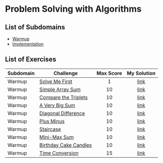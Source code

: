 # Problem Solving with Algorithms
## List of Subdomains
- [Warmup](Warmup)
- [Implementation](Implementation)

## List of Exercises
| Subdomain | Challenge | Max Score | My Solution |
|---|---|:---:|:---:|
| Warmup | [Solve Me First](https://www.hackerrank.com/challenges/solve-me-first)| 1 |[link](Warmup/SolveMeFirst/src/Solution.java) |
| Warmup | [Simple Array Sum](https://www.hackerrank.com/challenges/simple-array-sum)| 10 |[link](Warmup/SimpleArraySum/src/Solution.java) |
| Warmup | [Compare the Triplets](https://www.hackerrank.com/challenges/compare-the-triplets)| 10 |[link](Warmup/CompareTheTriplets/src/Solution.java) |
| Warmup | [A Very Big Sum](https://www.hackerrank.com/challenges/a-very-big-sum)| 10 |[link](Warmup/AVeryBigSum/src/Solution.java) |
| Warmup | [Diagonal Difference](https://www.hackerrank.com/challenges/diagonal-difference)| 10 |[link](Warmup/DiagonalDifference/src/Solution.java) |
| Warmup | [Plus Minus](https://www.hackerrank.com/challenges/plus-minus)| 10 |[link](Warmup/PlusMinus/src/Solution.java) |
| Warmup | [Staircase](https://www.hackerrank.com/challenges/staircase)| 10 |[link](Warmup/Staircase/src/Solution.java) |
| Warmup | [Mini-Max Sum](https://www.hackerrank.com/challenges/mini-max-sum)| 10 |[link](Warmup/MiniMaxSum/src/Solution.java) |
| Warmup | [Birthday Cake Candles](https://www.hackerrank.com/challenges/birthday-cake-candles)| 10 |[link](Warmup/BirthdayCakeCandles/src/Solution.java) |
| Warmup | [Time Conversion](https://www.hackerrank.com/challenges/time-conversion)| 15 |[link](Warmup/TimeConversion/src/Solution.java) |
